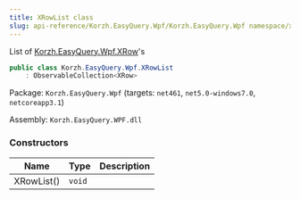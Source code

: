 ```yaml
---
title: XRowList class
slug: api-reference/Korzh.EasyQuery.Wpf/Korzh.EasyQuery.Wpf namespace/xrowlist-class
---
```



List of [Korzh.EasyQuery.Wpf.XRow](/api-reference/korzh-easyquery-wpf/korzh-easyquery-wpf-namespace/xrow-class)'s
```csharp
public class Korzh.EasyQuery.Wpf.XRowList
    : ObservableCollection<XRow>

```
Package: `Korzh.EasyQuery.Wpf` (targets: `net461`, `net5.0-windows7.0`, `netcoreapp3.1`)

Assembly: `Korzh.EasyQuery.WPF.dll`

### Constructors

| Name | Type | Description | 
| --- | --- | --- | 
| XRowList() | `void` |  |